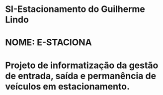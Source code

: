 # SI-Estacionamento do Guilherme Lindo
# NOME: E-STACIONA
# Projeto de informatização da gestão de entrada, saída e permanência de veículos em estacionamento.
